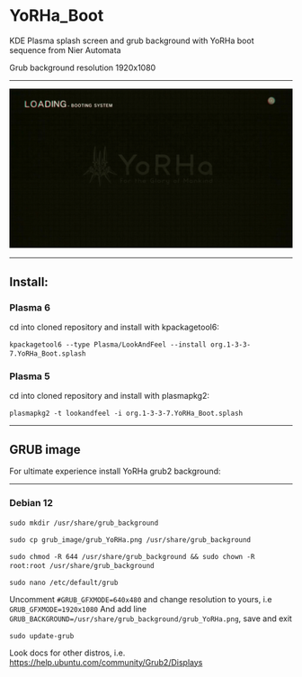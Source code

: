 # YoRHa_Boot
KDE Plasma splash screen and grub background with YoRHa boot sequence from Nier Automata

Grub background resolution 1920x1080

---

![YoRHa_Boot](./org.1-3-3-7.YoRHa_Boot.splash/contents/previews/splash.png)

---

## Install:

### Plasma 6
cd into cloned repository and install with kpackagetool6:

```
kpackagetool6 --type Plasma/LookAndFeel --install org.1-3-3-7.YoRHa_Boot.splash
```

### Plasma 5
cd into cloned repository and install with plasmapkg2:

```
plasmapkg2 -t lookandfeel -i org.1-3-3-7.YoRHa_Boot.splash
```

---

## GRUB image
For ultimate experience install YoRHa grub2 background:

---
### Debian 12

```
sudo mkdir /usr/share/grub_background
```
```
sudo cp grub_image/grub_YoRHa.png /usr/share/grub_background
```
```
sudo chmod -R 644 /usr/share/grub_background && sudo chown -R root:root /usr/share/grub_background
```
```
sudo nano /etc/default/grub
```
Uncomment ```#GRUB_GFXMODE=640x480``` and change resolution to yours, i.e ```GRUB_GFXMODE=1920x1080```
And add line ```GRUB_BACKGROUND=/usr/share/grub_background/grub_YoRHa.png```, save and exit

```
sudo update-grub
```

Look docs for other distros, i.e. https://help.ubuntu.com/community/Grub2/Displays
